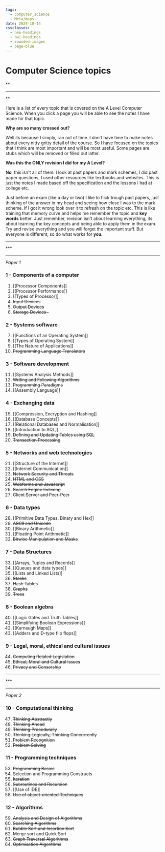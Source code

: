 ```yaml
---
tags:
  - computer_science
  - Meta/maps
date: 2024-10-14
cssclasses:
  - neo-headings
  - bai-headings
  - rounded-images
  - page-blue
---
```

# Computer Science topics

<div class="X42-star-break-line-container">
<p class="X42-star-break-line">**</p>
<hr>
<p class="X42-star-break-line">**</p>
</div>

Here is a list of every topic that is covered on the A Level Computer Science. When you click a page you will be able to see the notes I have made for that topic.

**Why are so many crossed out?**

Well its because I simply, ran out of time. I don't have time to make notes about every nitty gritty detail of the course. So I have focused on the topics that I think are most important and will be most useful. Some pages are stubs which will be removed or filled out latter. 

**Was this the ONLY revision I did for my A Level?**

**No**, this isn't all of them. I look at past papers and mark schemes, I did past paper questions, I used other resources like textbooks and websites. This is just the notes I made based off the specification and the lessons I had at college etc.

Just before an exam (like a day or two) I like to flick trough past papers, just thinking of the answer in my head and seeing how close I was to the mark scheme. If I got it wrong look over it to refresh on the topic etc. This is like training that memory curve and helps me remember the topic and **key words** better. Just remember, revision isn't about learning everything, its about learning the key concepts and being able to apply them in the exam. Try and revise everything and you will forget the important stuff. But everyone is different, so do what works for **you**.
<div class="X42-star-break-line-container">
<hr>
<p class="X42-star-break-line">***</p>
<hr>
</div>

*Paper 1*
### 1 - Components of a computer
1. [[Processor Components]]
2. [[Processor Performance]]
3. [[Types of Processor]]
4. ~~Input Devices~~
5. ~~Output Devices~~
6. ~~Storage Devices~~~
### 2 - Systems software
7. [[Functions of an Operating System]]
8. [[Types of Operating System]]
9. [[The Nature of Applications]]
10. ~~Programming Language Translators~~
### 3 - Software development
11. [[Systems Analysis Methods]]
12. ~~Writing and Following Algorithms~~
13. ~~Programming Paradigms~~
14. [[Assembly Language]]
### 4 - Exchanging data
15. [[Compression, Encryption and Hashing]]
16. [[Database Concepts]]
17. [[Relational Databases and Normalisation]]
18. [[Introduction to SQL]]
19. ~~Defining and Updating Tables using SQL~~
20. ~~Transaction Processing~~
### 5 - Networks and web technologies
21. [[Structure of the Internet]]
22. [[Internet Communication]]
23. ~~Network Security and Threats~~
24. ~~HTML and CSS~~
25. ~~Webforms and Javascript~~
26. ~~Search Engine Indexing~~
27. ~~Client Server and Peer-Peer~~
### 6 - Data types
28. [[Primitive Data Types, Binary and Hex]]
29. ~~ASCII and Unicode~~
30. [[Binary Arithmetic]]
31. [[Floating Point Arithmetic]]
32. ~~Bitwise Manipulation and Masks~~
### 7 - Data Structures
33. [[Arrays, Tuples and Records]]
34. [[Queues and data types]]
35. [[Lists and Linked Lists]]
36. ~~Stacks~~
37. ~~Hash Tables~~
38. ~~Graphs~~
39. ~~Trees~~
### 8 - Boolean algebra
40. [[Logic Gates and Truth Tables]]
41. [[Simplifying Boolean Expressions]]
42. [[Karnaugh Maps]]
43. [[Adders and D-type flip flops]]
### 9 - Legal, moral, ethical and cultural issues
44. ~~Computing Related Legislation~~
45. ~~Ethical, Moral and Cultural Issues~~
46. ~~Privacy and Censorship~~

 <div class="X42-star-break-line-container">
<hr>
<p class="X42-star-break-line">***</p>
<hr>
</div>

*Paper 2*
### 10 - Computational thinking
47. ~~Thinking Abstractly~~
48. ~~Thinking Ahead~~
49. ~~Thinking Procedurally~~
50. ~~Thinking Logically, Thinking Concurrently~~
51. ~~Problem Recognition~~
52. ~~Problem Solving~~
### 11 - Programming techniques
53. ~~Programming Basics~~
54. ~~Selection and Programming Constructs~~
55. ~~Iteration~~
56. ~~Subroutines and Recursion~~
57. [[Use of IDE]]
58. ~~Use of object-oriented Techniques~~
### 12 - Algorithms
59. ~~Analysis and Design of Algorithms~~
60. ~~Searching Algorithms~~
61. ~~Bubble Sort and Insertion Sort~~
62. ~~Merge sort and Quick Sort~~
63. ~~Graph Traversal Algorithms~~
64. ~~Optimisation Algorithms~~
